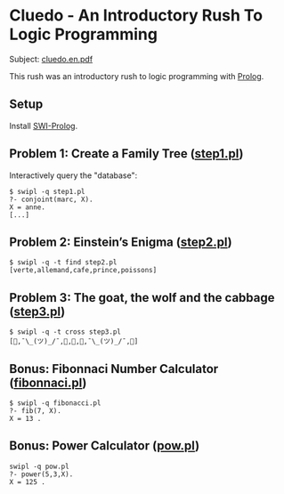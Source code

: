 # Cluedo - An Introductory Rush To Logic Programming

Subject: [cluedo.en.pdf](cluedo.en.pdf)

This rush was an introductory rush to logic programming with
[Prolog](https://en.wikipedia.org/wiki/Prolog).

## Setup

Install [SWI-Prolog](https://www.swi-prolog.org/).

## Problem 1: Create a Family Tree ([step1.pl](step1.pl))

Interactively query the "database":

```
$ swipl -q step1.pl
?- conjoint(marc, X).
X = anne.
[...]
```

## Problem 2: Einstein’s Enigma ([step2.pl](step2.pl))

```
$ swipl -q -t find step2.pl
[verte,allemand,cafe,prince,poissons]
```

## Problem 3: The goat, the wolf and the cabbage ([step3.pl](step3.pl))

```
$ swipl -q -t cross step3.pl
[🐐,¯\_(ツ)_/¯,🌿,🐐,🐺,¯\_(ツ)_/¯,🐐]
```

## Bonus: Fibonnaci Number Calculator ([fibonnaci.pl](fibonnaci.pl))

```
$ swipl -q fibonacci.pl
?- fib(7, X).
X = 13 .
```

## Bonus: Power Calculator ([pow.pl](pow.pl))

```
swipl -q pow.pl
?- power(5,3,X).
X = 125 .
```

